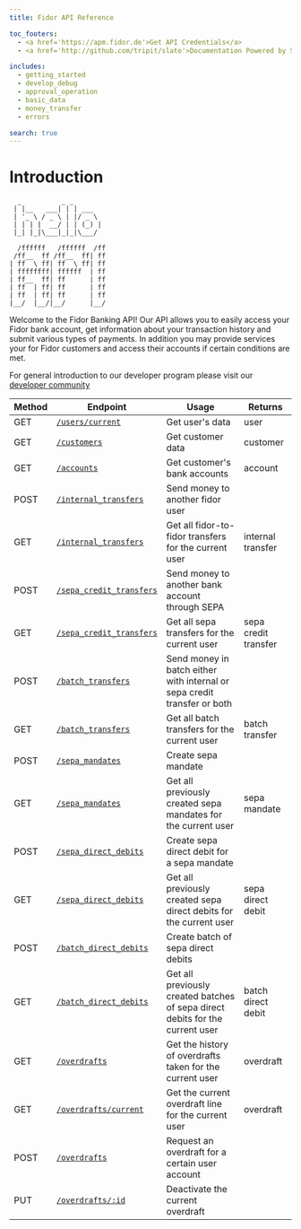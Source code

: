```yaml
---
title: Fidor API Reference

toc_footers:
  - <a href='https://apm.fidor.de'>Get API Credentials</a>
  - <a href='http://github.com/tripit/slate'>Documentation Powered by Slate</a>

includes:
  - getting_started
  - develop_debug
  - approval_operation
  - basic_data
  - money_transfer
  - errors

search: true
---
```


# Introduction
```
  _          _ _             
 | |__   ___| | | ___        
 | '_ \ / _ \ | |/ _ \       
 | | | |  __/ | | (_) |      
 |_| |_|\___|_|_|\___/   
 
  /ffffff   /ffffff  /ff      
 /ff__  ff /ff__  ff| ff      
| ff  \ ff| ff  \ ff| ff 
| ffffffff| ffffff  | ff
| ff__  ff| ff      | ff
| ff  | ff| ff      | ff
| ff  | ff| ff      | ff
|__/  |__/|__/      |__/   
```
Welcome to the Fidor Banking API! Our API allows you to easily access your Fidor bank account, get information about your transaction history and submit various types of payments. In addition you may provide services your for Fidor customers and access their accounts if certain conditions are met.

For general introduction to our developer program please visit our [developer community](https://developer.fidor.de/)

Method | Endpoint | Usage | Returns
--------- | ----------- | --------- | -----------
GET | [`/users/current`](#user) | Get user's data | user
GET | [`/customers`](#customer) | Get customer data | customer
GET | [`/accounts`](#account) | Get customer's bank accounts | account
POST | [`/internal_transfers`](#internal-transfer) | Send money to another fidor user |
GET | [`/internal_transfers`](#internal-transfer) | Get all fidor-to-fidor transfers for the current user | internal transfer
POST | [`/sepa_credit_transfers`](#sepa-credit-transfer) | Send money to another bank account through SEPA |
GET | [`/sepa_credit_transfers`](#sepa-credit-transfer) | Get all sepa transfers for the current user | sepa credit  transfer
POST | [`/batch_transfers`](#batch-transfer) | Send money in batch either with internal or sepa credit transfer or both |
GET | [`/batch_transfers`](#batch_transfer) | Get all batch transfers for the current user | batch transfer
POST | [`/sepa_mandates`](#sepa_mandates) | Create sepa mandate |
GET | [`/sepa_mandates`](#sepa_mandates) | Get all previously created sepa mandates for the current user | sepa mandate
POST | [`/sepa_direct_debits`](#sepa_direct_debits) | Create sepa direct debit for a sepa mandate |
GET | [`/sepa_direct_debits`](#sepa_direct_debits) | Get all previously created sepa direct debits for the current user | sepa direct debit
POST | [`/batch_direct_debits`](#batch_direct_debits) | Create batch of sepa direct debits |
GET | [`/batch_direct_debits`](#batch_direct_debits) | Get all previously created batches of sepa direct debits for the current user | batch direct debit 
GET | [`/overdrafts`](#overdraft) | Get the history of overdrafts taken for the current user | overdraft
GET | [`/overdrafts/current`](#overdraft) | Get the current overdraft line for the current user | overdraft
POST | [`/overdrafts`](#overdraft) | Request an overdraft for a certain user account | 
PUT | [`/overdrafts/:id`](#overdraft) | Deactivate the current overdraft | 


